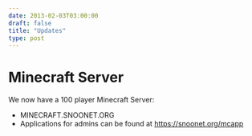 ```yaml
--- 
date: 2013-02-03T03:00:00
draft: false
title: "Updates"
type: post
---
```


# Minecraft Server
We now have a 100 player Minecraft Server:

- MINECRAFT.SNOONET.ORG
- Applications for admins can be found at https://snoonet.org/mcapp